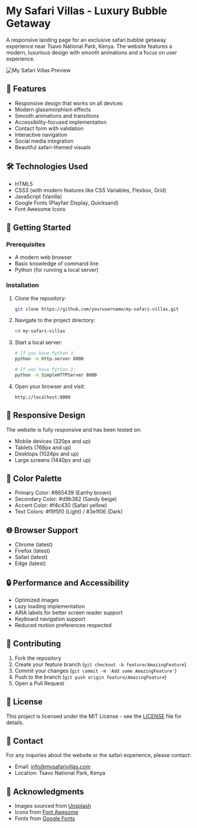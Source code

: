 # My Safari Villas - Luxury Bubble Getaway

A responsive landing page for an exclusive safari bubble getaway experience near Tsavo National Park, Kenya. The website features a modern, luxurious design with smooth animations and a focus on user experience.

![My Safari Villas Preview](frontend/images/preview.png)

## 🌟 Features

- Responsive design that works on all devices
- Modern glassmorphism effects
- Smooth animations and transitions
- Accessibility-focused implementation
- Contact form with validation
- Interactive navigation
- Social media integration
- Beautiful safari-themed visuals

## 🛠 Technologies Used

- HTML5
- CSS3 (with modern features like CSS Variables, Flexbox, Grid)
- JavaScript (Vanilla)
- Google Fonts (Playfair Display, Quicksand)
- Font Awesome Icons

## 🚀 Getting Started

### Prerequisites

- A modern web browser
- Basic knowledge of command line
- Python (for running a local server)

### Installation

1. Clone the repository:
   ```bash
   git clone https://github.com/yourusername/my-safari-villas.git
   ```

2. Navigate to the project directory:
   ```bash
   cd my-safari-villas
   ```

3. Start a local server:
   ```bash
   # If you have Python 3:
   python -m http.server 8000
   
   # If you have Python 2:
   python -m SimpleHTTPServer 8000
   ```

4. Open your browser and visit:
   ```
   http://localhost:8000
   ```

## 📱 Responsive Design

The website is fully responsive and has been tested on:
- Mobile devices (320px and up)
- Tablets (768px and up)
- Desktops (1024px and up)
- Large screens (1440px and up)

## 🎨 Color Palette

- Primary Color: #865439 (Earthy brown)
- Secondary Color: #d9b382 (Sandy beige)
- Accent Color: #f4c430 (Safari yellow)
- Text Colors: #f9f5f0 (Light) / #3e1f06 (Dark)

## 🌐 Browser Support

- Chrome (latest)
- Firefox (latest)
- Safari (latest)
- Edge (latest)

## 🔒 Performance and Accessibility

- Optimized images
- Lazy loading implementation
- ARIA labels for better screen reader support
- Keyboard navigation support
- Reduced motion preferences respected

## 📝 Contributing

1. Fork the repository
2. Create your feature branch (`git checkout -b feature/AmazingFeature`)
3. Commit your changes (`git commit -m 'Add some AmazingFeature'`)
4. Push to the branch (`git push origin feature/AmazingFeature`)
5. Open a Pull Request

## 📄 License

This project is licensed under the MIT License - see the [LICENSE](LICENSE) file for details.

## 👥 Contact

For any inquiries about the website or the safari experience, please contact:
- Email: info@mysafarivillas.com
- Location: Tsavo National Park, Kenya

## 🙏 Acknowledgments

- Images sourced from [Unsplash](https://unsplash.com)
- Icons from [Font Awesome](https://fontawesome.com)
- Fonts from [Google Fonts](https://fonts.google.com) 